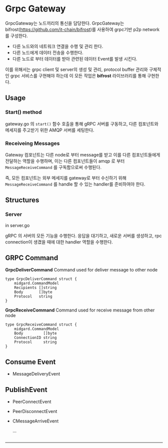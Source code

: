 # Grpc Gateway

GrpcGateway는 노드끼리의 통신을 담당한다. GrpcGateway는 bifrost(https://github.com/it-chain/bifrost)를 사용하여 grpc기반 p2p network를 구성한다.

- 다른 노드와의 네트워크 연결을 수행 및 관리 한다.
- 다른 노드에게 데이터 전송을 수행한다.
- 다른 노드로 부터 데이터를 받아 관련된 데이터 Event를 발생 시킨다.

이를 위해서는 grpc client 및 server의 생성 및 관리, protocol buffer 관리와 구체적인 grpc 서비스를 구현해야 하는데 이 모든 작업은 **bifrost** 라이브러리를 통해 구현한다.


## Usage
### Start() method
gateway.go 의 `start()` 함수 호출을 통해 gRPC 서버를 구동하고, 다른 컴포넌트와 메세지를 주고받기 위한 AMQP 서버를 세팅한다.

### Receiveing Messages
Gateway 컴포넌트는 다른 node로 부터 message를 받고 이를 다른 컴포넌트들에게 전달하는 역할을 수행하며, 이는 다른 컴포넌트들이 amqp 로 부터 `MessageReceiveCommand` 를 구독함으로써 수행된다.

즉, 모든 컴포넌트는 외부 메세지를 gateway로 부터 수신하기 위해 `MessageReceiveCommand` 를 handle 할 수 있는 handler를 준비하여야 한다.


## Structures
### Server
in server.go

gRPC 의 서버의 모든 기능을 수행한다.
응답을 대기하고, 새로운 서버를 생성하고, rpc connection이 생겼을 때에 대한 handler 역할을 수행한다.

## GRPC Command

**GrpcDeliverCommand**
Command used for deliver message to other node
```
type GrpcDeliverCommand struct {
	midgard.CommandModel
	Recipients []string
	Body       []byte
	Protocol   string
}
```

**GrpcReceiveCommand**
Command used for receive message from other node
```
type GrpcReceiveCommand struct {
	midgard.CommandModel
	Body         []byte
	ConnectionID string
	Protocol     string
}
```


## Consume Event

- MessageDeliveryEvent

## PublishEvent

- PeerConnectEvent

- PeerDisconnectEvent

- CMessageArriveEvent

  …

##






---
